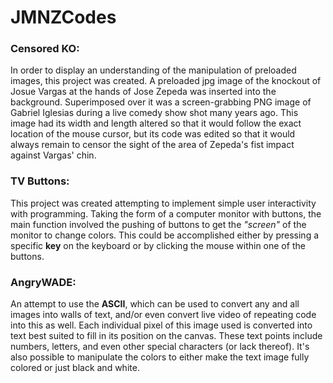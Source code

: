 # JMNZCodes

### Censored KO:
In order to display an understanding of the manipulation of preloaded images, this project was created. A preloaded jpg image of the knockout of Josue Vargas at the hands of Jose Zepeda was inserted into the background. Superimposed over it was a screen-grabbing PNG image of Gabriel Iglesias during a live comedy show shot many years ago. This image had its width and length altered so that it would follow the exact location of the mouse cursor, but its code was edited so that it would always remain to censor the sight of the area of Zepeda's fist impact against Vargas' chin.

### TV Buttons:
This project was created attempting to implement simple user interactivity with programming. Taking the form of a computer monitor with buttons, the main function involved the pushing of buttons to get the _"screen"_ of the monitor to change colors. This could be accomplished either by pressing a specific **key** on the keyboard or by clicking the mouse within one of the buttons. 

### AngryWADE:
An attempt to use the **ASCII**, which can be used to convert any and all images into walls of text, and/or even convert live video of repeating code into this as well. Each individual pixel of this image used is converted into text best suited to fill in its position on the canvas. These text points include numbers, letters, and even other special characters (or lack thereof). It's also possible to manipulate the colors to either make the text image fully colored or just black and white.
